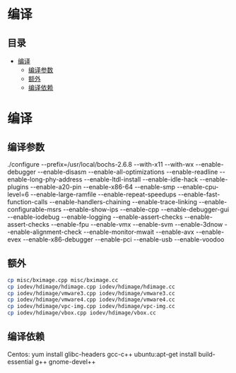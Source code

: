 # 编译

## 目录

-   [编译](#编译)
    -   [编译参数](#编译参数)
    -   [额外](#额外)
    -   [编译依赖](#编译依赖)

# 编译

## 编译参数

./configure --prefix=/usr/local/bochs-2.6.8 --with-x11 --with-wx --enable-debugger --enable-disasm --enable-all-optimizations --enable-readline --enable-long-phy-address --enable-ltdl-install --enable-idle-hack --enable-plugins --enable-a20-pin --enable-x86-64 --enable-smp --enable-cpu-level=6 --enable-large-ramfile --enable-repeat-speedups --enable-fast-function-calls --enable-handlers-chaining --enable-trace-linking --enable-configurable-msrs --enable-show-ips --enable-cpp --enable-debugger-gui --enable-iodebug --enable-logging --enable-assert-checks --enable-assert-checks --enable-fpu --enable-vmx --enable-svm --enable-3dnow --enable-alignment-check --enable-monitor-mwait --enable-avx --enable-evex --enable-x86-debugger --enable-pci --enable-usb --enable-voodoo

## 额外

```bash
cp misc/bximage.cpp misc/bximage.cc
cp iodev/hdimage/hdimage.cpp iodev/hdimage/hdimage.cc
cp iodev/hdimage/vmware3.cpp iodev/hdimage/vmware3.cc
cp iodev/hdimage/vmware4.cpp iodev/hdimage/vmware4.cc
cp iodev/hdimage/vpc-img.cpp iodev/hdimage/vpc-img.cc
cp iodev/hdimage/vbox.cpp iodev/hdimage/vbox.cc
```

## 编译依赖

Centos: yum install glibc-headers gcc-c++
ubuntu:apt-get install build-essential g++ gnome-devel++
